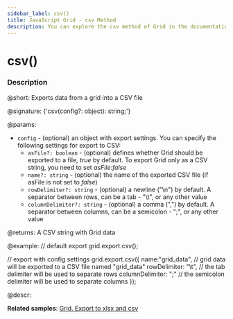 ```yaml
---
sidebar_label: csv()
title: JavaScript Grid - csv Method
description: You can explore the csv method of Grid in the documentation of the DHTMLX JavaScript UI library. Browse developer guides and API reference, try out code examples and live demos, and download a free 30-day evaluation version of DHTMLX Suite.
---
```


# csv()

### Description

@short: Exports data from a grid into a CSV file

@signature: {'csv(config?: object): string;'}

@params:
- `config` - (optional) an object with export settings. You can specify the following settings for export to CSV:
	- `asFile?: boolean` - (optional) defines whether Grid should be exported to a file, *true* by default. To export Grid only as a CSV string, you need to set *asFile:false*
	- `name?: string` - (optional) the name of the exported CSV file (if asFile is not set to *false*)
	- `rowDelimiter?: string` - (optional) a newline ("\n") by default. A separator between rows, can be a tab - "\t", or any other value
	- `columnDelimiter?: string` - (optional) a comma (",") by default. A separator between columns, can be a semicolon - ";", or any other value

@returns:
A CSV string with Grid data

@example:
// default export
grid.export.csv();

// export with config settings
grid.export.csv({
    name:"grid_data", // grid data will be exported to a CSV file named "grid_data"
    rowDelimiter: "\t", // the tab delimiter will be used to separate rows
    columnDelimiter: ";" // the semicolon delimiter will be used to separate columns
});


@descr:

**Related samples**: [Grid. Export to xlsx and csv](https://snippet.dhtmlx.com/58oqij47)